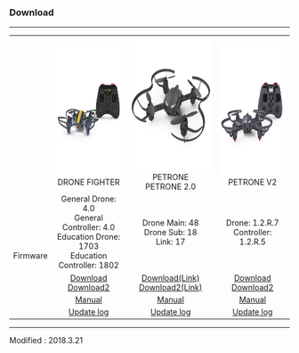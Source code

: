 ### Download

---

<div align="center">
    <table>
        <tr>
            <td><div align="center"></div></td>
            <td>
                <div align="center">
                    <img src="/assets/images/products/drone_fighter_and_controller.jpg" alt="drone_fighter_and_controller" height="240" width="240"><br>
                    DRONE FIGHTER
                </div>
            </td>
            <td>
                <div align="center">
                    <img src="/assets/images/products/petrone.jpg" alt="petrone" height="240" width="240"><br>
                    PETRONE<br>
                    PETRONE 2.0
                </div>
            </td>
            <td>
                <div align="center">
                    <img src="/assets/images/products/petrone_v2_and_controller.jpg" alt="petrone_v2_and_controller" height="240" width="240"><br>
                    PETRONE V2
                </div>
            </td>
        </tr>
        <tr>
            <td rowspan="4">
                <div align="center">Firmware</div>
            </td>
            <td>
                <div align="center">General Drone: 4.0<br>General Controller: 4.0<br>Education Drone: 1703<br>Education Controller: 1802</div>
            </td>
            <td>
                <div align="center">Drone Main: 48<br>Drone Sub: 18<br>Link: 17</div>
            </td>
            <td>
                <div align="center">Drone: 1.2.R.7<br>Controller: 1.2.R.5</div>
            </td>
        </tr>
            <tr>
                <td>
                    <div align="center"><a href="https://drive.google.com/open?id=1FwcLSoccRBye-ArkFEYBAMokUnBTReZr" target="_blank">Download</a></div>
                    <div align="center"><a href="https://s3.ap-northeast-2.amazonaws.com/byrobot/DroneFighter_20180305_release_0.zip" target="_blank">Download2</a></div>
                </td>
                <td>
                    <div align="center"><a href="https://drive.google.com/open?id=1GkjdZaI1P0CaDn6RZDYJ9-ZNmt5Onkp-" target="_blank">Download(Link)</a></div>
                    <div align="center"><a href="https://s3.ap-northeast-2.amazonaws.com/byrobot/PetroneLink_20180305_release_0.zip" target="_blank">Download2(Link)</a></div>
                </td>
                <td>
                    <div align="center"><a href="https://drive.google.com/open?id=1b-3QqCsetS9jizZfFV4j9zTL_psntaVW" target="_blank">Download</a></div>
                    <div align="center"><a href="https://s3.ap-northeast-2.amazonaws.com/byrobot/PetroneV2_20180321_release_1.zip" target="_blank">Download2</a></div>
                </td>
            </tr>
            <tr>
                <td><div align="center"><a href="/documents/kr/products/dronefighter2017/manual/update/">Manual</a></div></td>
                <td><div align="center"><a href="/documents/kr/products/petrone/manual/update/">Manual</a></div></td>
                <td><div align="center"><a href="/documents/kr/products/petrone_v2/manual/update/">Manual</a></div></td>
            </tr>
            <tr>
                <td><div align="center"><a href="/documents/kr/products/dronefighter2017/log/updates/firmware/">Update log</a></div></td>
                <td><div align="center"><a href="/documents/kr/products/petrone/log/updates/firmware/">Update log</a></div></td>
                <td><div align="center"><a href="/documents/kr/products/petrone_v2/log/updates/firmware/">Update log</a></div></td>
            </tr>
    </table>
</div>

---

Modified : 2018.3.21